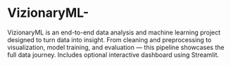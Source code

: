 # VizionaryML-
VizionaryML is an end-to-end data analysis and machine learning project designed to turn data into insight. From cleaning and preprocessing to visualization, model training, and evaluation — this pipeline showcases the full data journey. Includes optional interactive dashboard using Streamlit.
